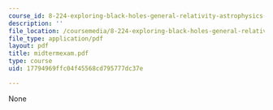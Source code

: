 ```yaml
---
course_id: 8-224-exploring-black-holes-general-relativity-astrophysics-spring-2003
description: ''
file_location: /coursemedia/8-224-exploring-black-holes-general-relativity-astrophysics-spring-2003/17794969ffc04f45568cd795777dc37e_midtermexam.pdf
file_type: application/pdf
layout: pdf
title: midtermexam.pdf
type: course
uid: 17794969ffc04f45568cd795777dc37e

---
```

None